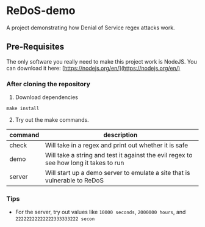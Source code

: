 # ReDoS-demo
A project demonstrating how Denial of Service regex attacks work.


## Pre-Requisites
The only software you really need to make this project work is NodeJS. 
You can download it here: [https://nodejs.org/en/](https://nodejs.org/en/)

### After cloning the repository
1) Download dependencies
```shell
make install
```

2) Try out the make commands.

command | description 
|----------|-------
check    | Will take in a regex and print out whether it is safe
demo     | Will take a string and test it against the evil regex to see how long it takes to run
server | Will start up a demo server to emulate a site that is vulnerable to ReDoS


### Tips
* For the server, try out values like `10000 seconds`, `2000000 hours`, and `22222222222222333333222 secon`
